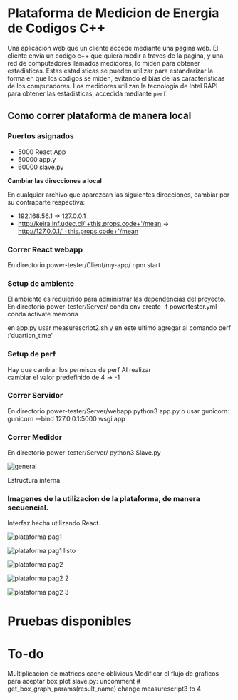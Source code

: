 # Plataforma de Medicion de Energia de Codigos C++

Una aplicacion web que un cliente accede mediante una pagina web. El cliente envia un codigo c++ que quiera medir a traves de la pagina, y una red de computadores llamados medidores, lo miden para obtener estadisticas. Estas estadisticas se pueden utilizar para estandarizar la forma en que los codigos se miden, evitando el bias de las caracteristicas de los computadores. Los medidores utilizan la tecnologia de Intel RAPL para obtener las estadisticas, accedida mediante ```perf```.

## Como correr plataforma de manera local

### Puertos asignados 

- 5000 React App
- 50000 app.y
- 60000 slave.py

**Cambiar las direcciones a local**

En cualquier archivo que aparezcan las siguientes direcciones, cambiar por su contraparte respectiva:
- 192.168.56.1 -> 127.0.0.1
- http://keira.inf.udec.cl/'+this.props.code+'/mean -> http://127.0.0.1/'+this.props.code+'/mean

### Correr React webapp

En directorio power-tester/Client/my-app/
    npm start 

### Setup de ambiente 

El ambiente es requierido para administrar las dependencias del proyecto.
En directorio power-tester/Server/
conda env create -f powertester.yml
conda activate memoria

en app.py usar measurescript2.sh y en este ultimo agregar al comando perf :'duartion_time'

### Setup de perf

Hay que cambiar los permisos de perf
Al realizar     
cambiar el valor predefinido de 4 -> -1

### Correr Servidor 

En directorio power-tester/Server/webapp
python3 app.py
o usar gunicorn: 
gunicorn --bind 127.0.0.1:5000 wsgi:app

### Correr Medidor 

En directorio power-tester/Server/
python3 Slave.py

![general](https://user-images.githubusercontent.com/26441581/210628228-049075b1-c714-453e-88a9-84c1e5d74113.png)

Estructura interna.

### Imagenes de la utilizacion de la plataforma, de manera secuencial.

Interfaz hecha utilizando React.

![plataforma pag1](https://user-images.githubusercontent.com/26441581/210628436-1a55d37d-bdce-4b02-999e-e5d66d55775d.PNG)

![plataforma pag1 listo](https://user-images.githubusercontent.com/26441581/210628447-5e2fce05-5c75-4cd2-bb76-30df911c6e87.PNG)

![plataforma pag2](https://user-images.githubusercontent.com/26441581/210628502-d073b0e6-460a-4b8f-80ca-6501e2f72d80.PNG)

![plataforma pag2 2](https://user-images.githubusercontent.com/26441581/210628677-17d226d4-16c3-4b3c-b6b0-8e6b8867b372.PNG)

![plataforma pag2 3](https://user-images.githubusercontent.com/26441581/210628707-6a4cc76e-484e-4af1-8dc6-70c4fcbcfb2f.PNG)

# Pruebas disponibles 

# To-do 
Multiplicacion de matrices
cache oblivious
Modificar el flujo de graficos para aceptar box plot
slave.py: 
    uncomment # get_box_graph_params(result_name)
    change measurescript3 to 4